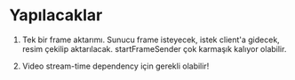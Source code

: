 # Yapılacaklar

1) Tek bir frame aktarımı. Sunucu frame isteyecek, istek client'a gidecek, resim çekilip aktarılacak. startFrameSender çok karmaşık kalıyor olabilir.

2) Video stream-time dependency için gerekli olabilir!
